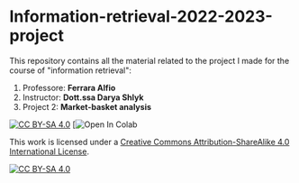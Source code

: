 # Information-retrieval-2022-2023-project

This repository contains all the material related to the project I made for the course of "information retrieval":

<ol>
<li>Professore: <b>Ferrara Alfio</b>
<li>Instructor: <b>Dott.ssa Darya Shlyk</b>
<li>Project 2: <b>Market-basket analysis</b>
</ol>

[![CC BY-SA 4.0][cc-by-sa-shield]][cc-by-sa]
[![Open In Colab](https://colab.research.google.com/drive/1aUveMFAoHTSZGCTNQs8vgn0rm-W2lC26?hl=it#scrollTo=ZIxX37jGUubD)

This work is licensed under a
[Creative Commons Attribution-ShareAlike 4.0 International License][cc-by-sa].

[![CC BY-SA 4.0][cc-by-sa-image]][cc-by-sa]

[cc-by-sa]: http://creativecommons.org/licenses/by-sa/4.0/
[cc-by-sa-image]: https://licensebuttons.net/l/by-sa/4.0/88x31.png
[cc-by-sa-shield]: https://img.shields.io/badge/License-CC%20BY--SA%204.0-lightgrey.svg

